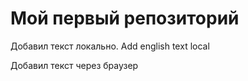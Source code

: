 # Мой первый репозиторий

Добавил текст локально. Add english text local

Добавил текст через браузер